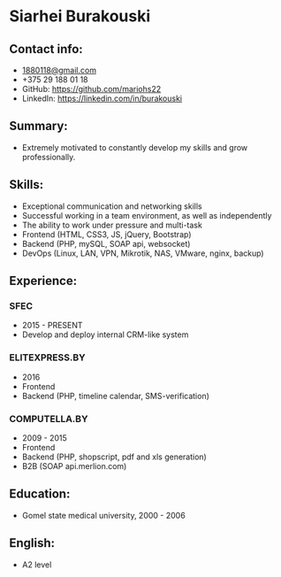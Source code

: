 # Siarhei Burakouski

## Contact info:
* 1880118@gmail.com
* +375 29 188 01 18
* GitHub: https://github.com/mariohs22
* LinkedIn: https://linkedin.com/in/burakouski

## Summary:
- Extremely motivated to constantly develop my skills and grow professionally.

## Skills:
* Exceptional communication and networking skills
* Successful working in a team environment, as well as independently
* The ability to work under pressure and multi-task
* Frontend (HTML, CSS3, JS, jQuery, Bootstrap)
* Backend (PHP, mySQL, SOAP api, websocket)
* DevOps (Linux, LAN, VPN, Mikrotik, NAS, VMware, nginx, backup)

## Experience:
### SFEC
- 2015 - PRESENT
- Develop and deploy internal CRM-like system

### ELITEXPRESS.BY
- 2016
- Frontend
- Backend (PHP, timeline calendar, SMS-verification)

### COMPUTELLA.BY
- 2009 - 2015
- Frontend
- Backend (PHP, shopscript, pdf and xls generation)
- B2B (SOAP api.merlion.com)

## Education:
- Gomel state medical university, 2000 - 2006

## English:
- A2 level